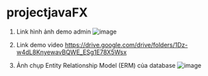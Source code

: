 # projectjavaFX
1. Link hình ảnh demo admin
![image](https://user-images.githubusercontent.com/96755372/173486958-9a621a04-240b-4f01-beea-984b978e92f6.png)


2. Link demo video
https://drive.google.com/drive/folders/1Dz-w4dL8KnyewavBQWE_ESg1E78X5Wsx

3. Ảnh chụp Entity Relationship Model (ERM) của database
![image](https://user-images.githubusercontent.com/96755372/173487466-ed548a53-d415-4dfe-ac11-6fa8bbdf3ab8.png)
